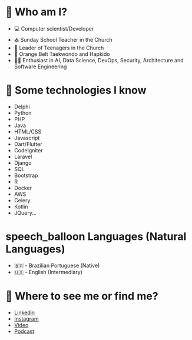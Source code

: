 # 🤔 Who am I? 

- 💻 Computer scientist/Developer
- ⛪ Sunday School Teacher in the Church
- 👦 Leader of Teenagers in the Church
- 🥋 Orange Belt Taekwondo and Hapkido
- 👨‍🎓 Enthusiast in AI, Data Science, DevOps, Security, Architecture and Software Engineering 

# 🤹 Some technologies I know 

- Delphi
- Python
- PHP
- Java
- HTML/CSS
- Javascript
- Dart/Flutter
- CodeIgniter
- Laravel
- Django
- SQL
- Bootstrap
- R
- Docker
- AWS
- Celery
- Kotlin
- JQuery...

# speech_balloon Languages (Natural Languages)
- :brazil: - Brazilian Portuguese (Native)
- :us: - English (Intermediary)

# 👀 Where to see me or find me? 

- [Linkedin](https://www.linkedin.com/in/lucas-tribioli-578765102/)
- [Instagram](https://www.instagram.com/lucastribioli/)
- [Video](https://www.youtube.com/watch?v=oUe6MCjGMbw&t=1164s)
- [Podcast](https://www.scuba.dev.br/2021/11/26/o-acougueiro-que-se-tornou-dev-lucas-tribioli/)
